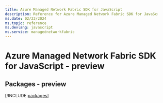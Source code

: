 ```yaml
---
title: Azure Managed Network Fabric SDK for JavaScript
description: Reference for Azure Managed Network Fabric SDK for JavaScript
ms.date: 02/23/2024
ms.topic: reference
ms.devlang: javascript
ms.service: managednetworkfabric
---
```

# Azure Managed Network Fabric SDK for JavaScript - preview
## Packages - preview
[!INCLUDE [packages](managed-network-fabric-index.md)]